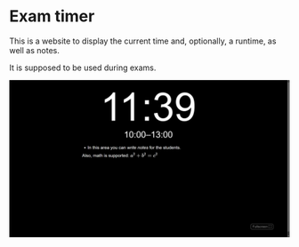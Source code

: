 # Exam timer

This is a website to display the current time and, optionally, a runtime, as well as notes.

It is supposed to be used during exams.

![Screenshot showing the clock, a time range and some exemplary notes](assets/screenshot.png)
